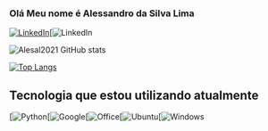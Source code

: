 ###  Olá  Meu nome é  Alessandro da Silva  Lima

[![LinkedIn](https://img.shields.io/badge/LinkedIn-0077B5?style=for-the-badge&logo=linkedin&logoColor=white)](https://www.linkedin.com/in/alessandro-lima-sal/)[![LinkedIn](https://img.shields.io/badge/Instagram-E4405F?style=for-the-badge&logo=instagram&logoColor=white)

![Alesal2021 GitHub stats](https://github-readme-stats.vercel.app/api?username=Alesal2021&show_icons=true&theme=radical)

[![Top Langs](https://github-readme-stats.vercel.app/api/top-langs/?username=Alesal2021&layout=compact)](https://github.com/Alesal2021/github-readme-stats)
## Tecnologia que estou utilizando atualmente
[![Python](https://img.shields.io/badge/Python-14354C?style=for-the-badge&logo=python&logoColor=white)[![Google](https://img.shields.io/badge/Google_Cloud-4285F4?style=for-the-badge&logo=google-cloud&logoColor=white)[![Office](https://img.shields.io/badge/Microsoft_Office-D83B01?style=for-the-badge&logo=microsoft-office&logoColor=white)[![Ubuntu](https://img.shields.io/badge/Ubuntu-E95420?style=for-the-badge&logo=ubuntu&logoColor=white)[![Windows](https://img.shields.io/badge/Windows-0078D6?style=for-the-badge&logo=windows&logoColor=white)
